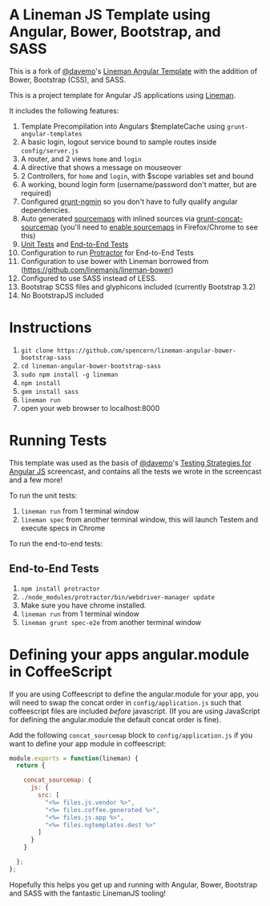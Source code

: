 # A Lineman JS Template using Angular, Bower, Bootstrap, and SASS

This is a fork of [@davemo](https://github.com/davemo)'s [Lineman Angular Template](https://github.com/linemanjs/lineman-angular-template) with the addition of Bower, Bootstrap (CSS), and SASS.  

This is a project template for Angular JS applications using [Lineman](http://www.linemanjs.com).

It includes the following features:

1. Template Precompilation into Angulars $templateCache using `grunt-angular-templates`
2. A basic login, logout service bound to sample routes inside `config/server.js`
3. A router, and 2 views `home` and `login`
4. A directive that shows a message on mouseover
5. 2 Controllers, for `home` and `login`, with $scope variables set and bound
6. A working, bound login form (username/password don't matter, but are required)
7. Configured [grunt-ngmin](https://github.com/btford/grunt-ngmin) so you don't have to fully qualify angular dependencies.
8. Auto generated [sourcemaps](http://www.html5rocks.com/en/tutorials/developertools/sourcemaps/) with inlined sources via [grunt-concat-sourcemap](https://github.com/kozy4324/grunt-concat-sourcemap) (you'll need to [enable sourcemaps](http://cl.ly/image/1d0X2z2u1E3b) in Firefox/Chrome to see this)
9. [Unit Tests](https://github.com/linemanjs/lineman-angular-template/tree/master/spec) and [End-to-End Tests](https://github.com/linemanjs/lineman-angular-template/tree/master/spec-e2e)
10. Configuration to run [Protractor](https://github.com/juliemr/protractor) for End-to-End Tests
11. Configuration to use bower with Lineman borrowed from (https://github.com/linemanjs/lineman-bower)
12. Configured to use SASS instead of LESS.
13. Bootstrap SCSS files and glyphicons included (currently Bootstrap 3.2)
14. No BootstrapJS included

# Instructions
1. `git clone https://github.com/spencern/lineman-angular-bower-bootstrap-sass`
2. `cd lineman-angular-bower-bootstrap-sass`
3. `sudo npm install -g lineman`
4. `npm install`
5. `gem install sass`
6. `lineman run`
7. open your web browser to localhost:8000

# Running Tests

This template was used as the basis of [@davemo](http://www.github.com/davemo)'s [Testing Strategies for Angular JS](http://www.youtube.com/watch?v=UYVcY9EJcRs) screencast, and contains all the tests we wrote in the screencast and a few more!

To run the unit tests:

1. `lineman run` from 1 terminal window
2. `lineman spec` from another terminal window, this will launch Testem and execute specs in Chrome

To run the end-to-end tests:

## End-to-End Tests

1. `npm install protractor`
2. `./node_modules/protractor/bin/webdriver-manager update`
3. Make sure you have chrome installed.
4. `lineman run` from 1 terminal window
5. `lineman grunt spec-e2e` from another terminal window

# Defining your apps angular.module in CoffeeScript

If you are using Coffeescript to define the angular.module for your app, you will need to swap the concat order in `config/application.js` such that coffeescript files are included _before_ javascript. (If you are using JavaScript for defining the angular.module the default concat order is fine).

Add the following `concat_sourcemap` block to `config/application.js` if you want to define your app module in coffeescript:

```javascript
module.exports = function(lineman) {
  return {

    concat_sourcemap: {
      js: {
        src: [
          "<%= files.js.vendor %>",
          "<%= files.coffee.generated %>",
          "<%= files.js.app %>",
          "<%= files.ngtemplates.dest %>"
        ]
      }
    }

  };
};
```

Hopefully this helps you get up and running with Angular, Bower, Bootstrap and SASS with the fantastic LinemanJS tooling!
